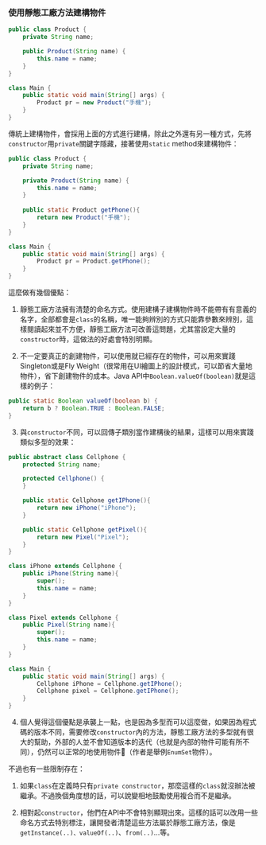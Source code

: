 ### 使用靜態工廠方法建構物件

```Java
public class Product {
    private String name;

    public Product(String name) {
        this.name = name;
    }
}

class Main {
    public static void main(String[] args) {
        Product pr = new Product("手機");
    }
}
```

傳統上建構物件，會採用上面的方式進行建構，除此之外還有另一種方式，先將`constructor`用`private`關鍵字隱藏，接著使用`static` method來建構物件：

```Java
public class Product {
    private String name;

    private Product(String name) {
        this.name = name;
    }
    
    public static Product getPhone(){
        return new Product("手機");
    }
}

class Main {
    public static void main(String[] args) {
        Product pr = Product.getPhone();
    }
}
```

這麼做有幾個優點：

1. 靜態工廠方法擁有清楚的命名方式。使用建構子建構物件時不能帶有有意義的名字，全部都會是`class`的名稱，唯一能夠辨別的方式只能靠參數來辨別，這樣閱讀起來並不方便，靜態工廠方法可改善這問題，尤其當設定大量的`constructor`時，這做法的好處會特別明顯。

2. 不一定要真正的創建物件，可以使用就已經存在的物件，可以用來實踐Singleton或是Fly Weight（很常用在UI繪圖上的設計模式，可以節省大量地物件），省下創建物件的成本。Java API中`Boolean.valueOf(boolean)`就是這樣的例子：

``` Java
public static Boolean valueOf(boolean b) {
	return b ? Boolean.TRUE : Boolean.FALSE;
}
```

3. 與`constructor`不同，可以回傳子類別當作建構後的結果，這樣可以用來實踐類似多型的效果：

```Java
public abstract class Cellphone {
    protected String name;

    protected Cellphone() {
    }

    public static Cellphone getIPhone(){
        return new iPhone("iPhone");
    }

    public static Cellphone getPixel(){
        return new Pixel("Pixel");
    }
}

class iPhone extends Cellphone {
    public iPhone(String name){
        super();
        this.name = name;
    }
}

class Pixel extends Cellphone {
    public Pixel(String name){
        super();
        this.name = name;
    }
}

class Main {
    public static void main(String[] args) {
        Cellphone iPhone = Cellphone.getIPhone();
        Cellphone pixel = Cellphone.getIPhone();
    }
}
```

4. 個人覺得這個優點是承襲上一點，也是因為多型而可以這麼做，如果因為程式碼的版本不同，需要修改`constructor`內的方法，靜態工廠方法的多型就有很大的幫助，外部的人並不會知道版本的迭代（也就是內部的物件可能有所不同），仍然可以正常的地使用物件（作者是舉例`EnumSet`物件）。

不過也有一些限制存在：

1. 如果`class`在定義時只有`private constructor`，那麼這樣的`class`就沒辦法被繼承。不過換個角度想的話，可以說變相地鼓勵使用複合而不是繼承。
   
2. 相對起`constructor`，他們在API中不會特別顯現出來。這樣的話可以改用一些命名方式去特別標注，讓開發者清楚這些方法屬於靜態工廠方法，像是`getInstance(..)、valueOf(..)`、`from(..)`...等。



